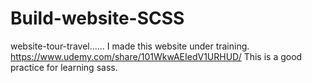 # Build-website-SCSS
website-tour-travel...... 
I made this website under training.
https://www.udemy.com/share/101WkwAEIedV1URHUD/
This is a good practice for learning sass. 
